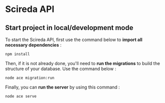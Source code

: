 # Scireda API

## Start project in local/development mode

To start the Scireda API, first use the command below to **import all necessary dependencies** : 
```
npm install
```

Then, if it is not already done, you'll need to **run the migrations** to build the structure of your database.
Use the command below : 
```
node ace migration:run
```

Finally, you can **run the server** by using this command : 
```
node ace serve
```
